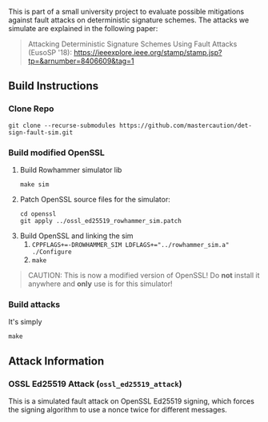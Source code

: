 This is part of a small university project to evaluate possible mitigations against fault attacks on deterministic signature schemes. The attacks we simulate are explained in the following paper: 

> Attacking Deterministic Signature Schemes Using Fault Attacks (EusoSP '18): https://ieeexplore.ieee.org/stamp/stamp.jsp?tp=&arnumber=8406609&tag=1

## Build Instructions
### Clone Repo
```
git clone --recurse-submodules https://github.com/mastercaution/det-sign-fault-sim.git
```
### Build modified OpenSSL
1. Build Rowhammer simulator lib
    ```
    make sim
    ```
2. Patch OpenSSL source files for the simulator:
    ```
    cd openssl
    git apply ../ossl_ed25519_rowhammer_sim.patch
    ```
3. Build OpenSSL and linking the sim
    1. `CPPFLAGS+=-DROWHAMMER_SIM LDFLAGS+="../rowhammer_sim.a" ./Configure`
    2. `make`

> CAUTION: This is now a modified version of OpenSSL! Do __not__ install it anywhere and __only__ use is for this simulator!

### Build attacks
It's simply
```
make
```

## Attack Information
### OSSL Ed25519 Attack (`ossl_ed25519_attack`)
This is a simulated fault attack on OpenSSL Ed25519 signing, which forces the signing algorithm to use a nonce twice for different messages.
